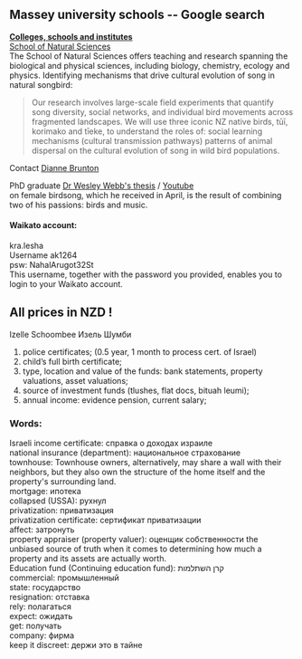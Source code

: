## Massey university schools  -- Google search
[**Colleges, schools and institutes**](https://www.massey.ac.nz/about/colleges-schools-and-institutes/)   
[School of Natural Sciences](https://www.massey.ac.nz/about/colleges-schools-and-institutes/college-of-sciences/school-of-natural-sciences/)   
   The School of Natural Sciences offers teaching and research spanning the biological and physical sciences, 
   including biology, chemistry, ecology and physics.
 Identifying mechanisms that drive cultural evolution of song in natural songbird:
>Our research involves large-scale field experiments that quantify song diversity, social networks, and individual bird movements across fragmented landscapes. We will use three iconic NZ native birds, tūī, korimako and tīeke, to understand the roles of:
social learning mechanisms (cultural transmission pathways)
patterns of animal dispersal on the cultural evolution of song in wild bird populations.   

Contact [Dianne Brunton](https://www.massey.ac.nz/massey/expertise/profile.cfm?stref=659830)   

PhD graduate [Dr Wesley Webb's thesis](https://www.massey.ac.nz/about/news/five-years-of-birdsong-research-takes-flight/)  / [Youtube](https://youtu.be/oZ4JEMfXS0k?t=39)    
on female birdsong, which he received in April, is the result of combining two of his passions: birds and music.

#### Waikato account:   
kra.lesha   
Username ak1264   
psw: NahalArugot32St   
This username, together with the password you provided, enables you to login to your Waikato account.

## All prices in NZD !
Izelle Schoombee 		Изель Шумби

1. police certificates;  (0.5 year, 1 month to process cert. of Israel)   
1. child’s full birth certificate;    
1. type, location and value of the funds: bank statements, property valuations, asset valuations;   
1. source of investment funds (tlushes, flat docs, bituah leumi);    
1. annual income: evidence pension, current salary;  

### Words:   
Israeli income certificate:			справка о доходах израиле   
national insurance (department):     национальное страхование    
townhouse:     Townhouse owners, alternatively, may share a wall with their neighbors, but they also own the structure of the home itself and the property's surrounding land.   
mortgage:		ипотека   
collapsed (USSA):		рухнул    
privatization:		приватизация   
privatization certificate:		сертификат приватизации   
affect:		затронуть   
property appraiser (property valuer): 	оценщик собственности the unbiased source of truth when it comes to determining how much a property and its assets are actually worth.    
Education fund (Continuing education fund):				קרן השתלמות    
commercial:			промышленный   
state:		государство   
resignation:		отставка    
rely:		полагаться   
expect:		ожидать   
get: 		получать   
company:		фирма  
keep it discreet:		держи это в тайне

 

